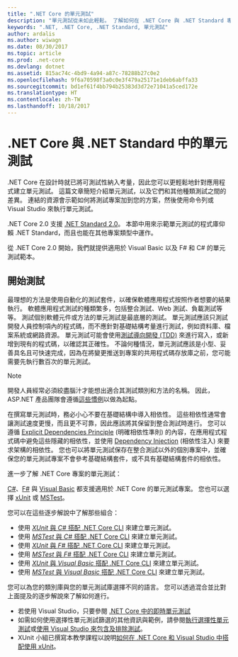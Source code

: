 ```yaml
---
title: ".NET Core 的單元測試"
description: "單元測試從未如此輕鬆。 了解如何在 .NET Core 與 .NET Standard 專案中使用單元測試。"
keywords: ".NET, .NET Core, .NET Standard, 單元測試"
author: ardalis
ms.author: wiwagn
ms.date: 08/30/2017
ms.topic: article
ms.prod: .net-core
ms.devlang: dotnet
ms.assetid: 815ac74c-4bd9-4a94-a87c-78288b27c0e2
ms.openlocfilehash: 9f6a70598f3a0c0e3f479a25171e1deb6abffa33
ms.sourcegitcommit: bd1ef61f4bb794b25383d3d72e71041a5ced172e
ms.translationtype: HT
ms.contentlocale: zh-TW
ms.lasthandoff: 10/18/2017
---
```

# <a name="unit-testing-in-net-core-and-net-standard"></a>.NET Core 與 .NET Standard 中的單元測試

.NET Core 在設計時就已將可測試性納入考量，因此您可以更輕鬆地針對應用程式建立單元測試。 這篇文章簡短介紹單元測試，以及它們和其他種類測試之間的差異。 連結的資源會示範如何將測試專案加到您的方案，然後使用命令列或 Visual Studio 來執行單元測試。

.NET Core 2.0 支援 [.NET Standard 2.0](../../standard/net-standard.md)。 本節中用來示範單元測試的程式庫仰賴 .NET Standard，而且也能在其他專案類型中運作。

從 .NET Core 2.0 開始，我們就提供適用於 Visual Basic 以及 F# 和 C# 的單元測試範本。

## <a name="getting-started-with-testing"></a>開始測試

最理想的方法是使用自動化的測試套件，以確保軟體應用程式按照作者想要的結果執行。 軟體應用程式測試的種類繁多，包括整合測試、Web 測試、負載測試等等。 測試個別軟體元件或方法的單元測試是最底層的測試。 單元測試應該只測試開發人員控制項內的程式碼，而不應針對基礎結構考量進行測試，例如資料庫、檔案系統或網路資源。 單元測試可能會使用[測試導向開發 (TDD)](http://deviq.com/test-driven-development/) 來進行寫入，或新增到現有的程式碼，以確認其正確性。 不論何種情況，單元測試應該是小型、妥善具名且可快速完成，因為在將變更推送到專案的共用程式碼存放庫之前，您可能需要先執行數百次的單元測試。

> [!NOTE]
> 開發人員經常必須絞盡腦汁才能想出適合其測試類別和方法的名稱。 因此，ASP.NET 產品團隊會遵循[這些慣例](https://github.com/aspnet/Home/wiki/Engineering-guidelines#unit-tests-and-functional-tests)以做為起點。

在撰寫單元測試時，務必小心不要在基礎結構中導入相依性。 這些相依性通常會讓測試速度更慢，而且更不可靠，因此應該將其保留到整合測試時進行。 您可以遵循 [Explicit Dependencies Principle](http://deviq.com/explicit-dependencies-principle/) (明確相依性準則) 的內容，在應用程式程式碼中避免這些隱藏的相依性，並使用 [Dependency Injection](/aspnet/core/fundamentals/dependency-injection) (相依性注入) 來要求架構的相依性。 您也可以將單元測試保存在整合測試以外的個別專案中，並確保您的單元測試專案不會參考基礎結構套件，或不具有基礎結構套件的相依性。

進一步了解 .NET Core 專案的單元測試：

[C#](../../csharp/index.md)、[F#](../../fsharp/index.md) 與 [Visual Basic](../../visual-basic/index.md) 都支援適用於 .NET Core 的單元測試專案。 您也可以選擇 [xUnit](http://xunit.github.io) 或 [MSTest](https://github.com/Microsoft/vstest-docs)。

您可以在這些逐步解說中了解那些組合：

* 使用 [*XUnit* 與 *C#* 搭配 .NET Core CLI](unit-testing-with-dotnet-test.md) 來建立單元測試。
* 使用 [*MSTest* 與 *C#* 搭配 .NET Core CLI](unit-testing-with-mstest.md) 來建立單元測試。
* 使用 [*XUnit* 與 *F#* 搭配 .NET Core CLI](unit-testing-fsharp-with-dotnet-test.md) 來建立單元測試。
* 使用 [*MSTest* 與 *F#* 搭配 .NET Core CLI](unit-testing-fsharp-with-mstest.md) 來建立單元測試。
* 使用 [*XUnit* 與 *Visual Basic* 搭配 .NET Core CLI](unit-testing-visual-basic-with-dotnet-test.md) 來建立單元測試。
* 使用 [*MSTest* 與 *Visual Basic* 搭配 .NET Core CLI](unit-testing-visual-basic-with-mstest.md) 來建立單元測試。

您可以為您的類別庫與您的單元測試庫選擇不同的語言。 您可以透過混合並比對上面提及的逐步解說來了解如何進行。

* 若使用 Visual Studio，只要參閱 [.NET Core 中的即時單元測試](/visualstudio/test/live-unit-testing)
* 如需如何使用選擇性單元測試篩選的其他資訊與範例，請參閱[執行選擇性單元測試](selective-unit-tests.md)或[使用 Visual Studio 來包含及排除測試](/visualstudio/test/live-unit-testing#including-and-excluding-test-projects-and-test-methods)。
* XUnit 小組已撰寫本教學課程以說明[如何在 .NET Core 和 Visual Studio 中搭配使用 xUnit](http://xunit.github.io/docs/getting-started-dotnet-core.html)。
